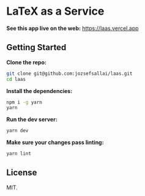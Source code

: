 # LaTeX as a Service

**See this app live on the web:** https://laas.vercel.app

## Getting Started

**Clone the repo:**

```sh
git clone git@github.com:jozsefsallai/laas.git
cd laas
```

**Install the dependencies:**

```sh
npm i -g yarn
yarn
```

**Run the dev server:**

```sh
yarn dev
```

**Make sure your changes pass linting:**

```sh
yarn lint
```

## License

MIT.
